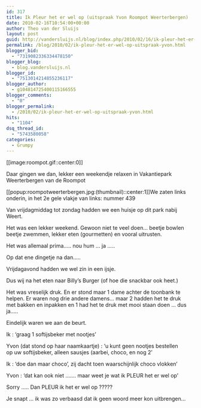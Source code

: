 ```yaml
---
id: 317
title: Ik Pleur het er wel op (uitspraak Yvon Roompot Weerterbergen)
date: 2010-02-16T10:54:00+00:00
author: Theo van der Sluijs
layout: post
guid: http://vandersluijs.nl/blog/index.php/2010/02/16/ik-pleur-het-er-wel-op-uitspraak-yvon/
permalink: /blog/2010/02/ik-pleur-het-er-wel-op-uitspraak-yvon.html
blogger_bid:
  - "7319082336334478150"
blogger_blog:
  - blog.vandersluijs.nl
blogger_id:
  - "7513014214855236117"
blogger_author:
  - g104814725400115166555
blogger_comments:
  - "0"
blogger_permalink:
  - /2010/02/ik-pleur-het-er-wel-op-uitspraak-yvon.html
hits:
  - "1104"
dsq_thread_id:
  - "5743580058"
categories:
  - Grumpy
---
```

[[image:roompot.gif::center:0]]

Daar gingen we dan, lekker een weekendje relaxen in Vakantiepark Weerterbergen van de Roompot

[[popup:roompotweerterbergen.jpg:(thumbnail)::center:1]]We zaten links onderin, in het 2e gele vlakje van links: nummer 439

Van vrijdagmiddag tot zondag hadden we een huisje op dit park nabij Weert.

Het was een lekker weekend. Gewoon niet te veel doen… beetje bowlen  
beetje zwemmen, lekker eten (gourmetten) en vooral uitrusten.

Het was allemaal prima….. nou hum … ja …..

Op dat ene dingetje na dan…..

Vrijdagavond hadden we wel zin in een ijsje.

Dus wij na het eten naar Billy’s Burger (of hoe die snackbar ook heet.)

Het was vreselijk druk. En er stond maar 1 dame achter de toonbank te  
helpen. Er waren nog drie andere damens… maar 2 hadden het te druk  
met bakken en inpakken en 1 had het te druk met mooi staan doen … dus  
ja….. 

Eindelijk waren we aan de beurt.

Ik : ‘graag 1 softijsbeker met nootjes’

Yvon (dat stond op haar naamkaartje) : ‘u kunt geen nootjes bestellen  
op uw softijsbeker, alleen sausjes (aarbei, choco, en nog 2’

Ik : ‘doe dan maar choco’, zij dacht toen waarschijnlijk choco vlokken’

Yvon : ‘dat kan ook niet ……. maar weet je wat ik PLEUR het er wel op’

Sorry ….. Dan PLEUR ik het er wel op ?????

Je snapt … ik was zo verbaasd dat ik geen woord meer kon uitbrengen…